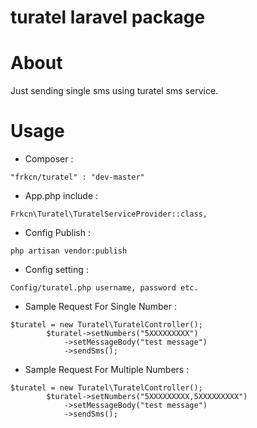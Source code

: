 # turatel laravel package

About
====================

Just sending single sms using turatel sms service.

Usage
====================

- Composer : 
```
"frkcn/turatel" : "dev-master"
```
- App.php include : 
``` 
Frkcn\Turatel\TuratelServiceProvider::class,
```
- Config Publish : 
```
php artisan vendor:publish 
```

- Config setting  : 
```
Config/turatel.php username, password etc.
```

- Sample Request For Single Number : 

```
$turatel = new Turatel\TuratelController();
        $turatel->setNumbers("5XXXXXXXXX")
            ->setMessageBody("test message")
            ->sendSms();
```

- Sample Request For Multiple Numbers : 

```
$turatel = new Turatel\TuratelController();
        $turatel->setNumbers("5XXXXXXXXX,5XXXXXXXXX")
            ->setMessageBody("test message")
            ->sendSms();
```
